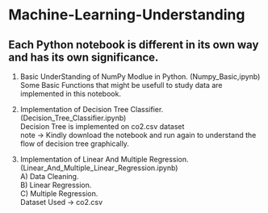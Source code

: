 # Machine-Learning-Understanding

## Each Python notebook is different in its own way and has its own significance. 

1. Basic UnderStanding of NumPy Modlue in Python. (Numpy_Basic,ipynb)</br>
Some Basic Functions that might be usefull to study data are implemented in this notebook. </br>

2. Implementation of Decision Tree Classifier. (Decision_Tree_Classifier.ipynb) </br>
Decision Tree is implemented on co2.csv dataset </br>
note -> Kindly download the notebook and run again to understand the flow of decision tree graphically.

3. Implementation of Linear And Multiple Regression. (Linear_And_Multiple_Linear_Regression.ipynb)</br>
    A) Data Cleaning. </br>
    B) Linear Regression. </br>
    C) Multiple Regression. </br>
  Dataset Used -> co2.csv </br>


